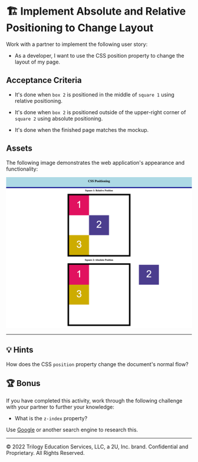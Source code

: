 # 🏗️ Implement Absolute and Relative Positioning to Change Layout

Work with a partner to implement the following user story:

* As a developer, I want to use the CSS position property to change the layout of my page.

## Acceptance Criteria

* It's done when `box 2` is positioned in the middle of `square 1` using relative positioning.

* It's done when `box 2` is positioned outside of the upper-right corner of `square 2` using absolute positioning.

* It's done when the finished page matches the mockup.  

## Assets

The following image demonstrates the web application's appearance and functionality:

![Box 2 is positioned in the center of Square 1, while in Square 2, Box 2 is positioned outside the square.](./assets/image-1.png)

---

## 💡 Hints

How does the CSS `position` property change the document's normal flow? 

## 🏆 Bonus

If you have completed this activity, work through the following challenge with your partner to further your knowledge:

* What is the `z-index` property? 

Use [Google](https://www.google.com) or another search engine to research this.

---
© 2022 Trilogy Education Services, LLC, a 2U, Inc. brand. Confidential and Proprietary. All Rights Reserved.
